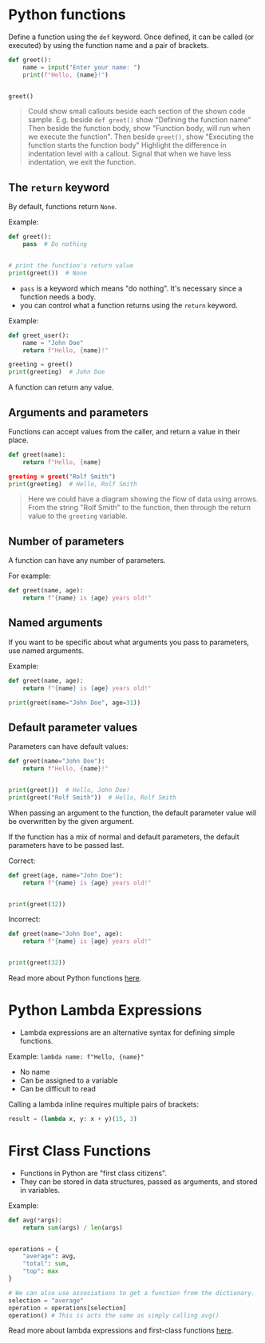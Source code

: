 # Python functions

Define a function using the `def` keyword. Once defined, it can be called (or executed) by using the function name and a pair of brackets.

```python
def greet():
    name = input("Enter your name: ")
    print(f"Hello, {name}!")


greet()
```

> Could show small callouts beside each section of the shown code sample.
> E.g. beside `def greet()` show "Defining the function name"
> Then beside the function body, show "Function body, will run when we execute the function".
> Then beside `greet()`, show "Executing the function starts the function body"
> Highlight the difference in indentation level with a callout.
> Signal that when we have less indentation, we exit the function.


## The `return` keyword

By default, functions return `None`.

Example:

```python
def greet():
    pass  # Do nothing


# print the function's return value
print(greet())  # None
```

- `pass` is a keyword which means "do nothing". It's necessary since a function needs a body.
- you can control what a function returns using the `return` keyword.

Example:

```python
def greet_user():
    name = "John Doe"
    return f"Hello, {name}!"

greeting = greet()
print(greeting)  # John Doe
```

A function can return any value.

## Arguments and parameters

Functions can accept values from the caller, and return a value in their place.

```py
def greet(name):
    return f"Hello, {name}

greeting = greet("Rolf Smith")
print(greeting)  # Hello, Rolf Smith
```

> Here we could have a diagram showing the flow of data using arrows.
> From the string "Rolf Smith" to the function, then through the return value to the `greeting` variable.

## Number of parameters

A function can have any number of parameters.

For example:

```python
def greet(name, age):
    return f"{name} is {age} years old!"
```

## Named arguments

If you want to be specific about what arguments you pass to parameters, use named arguments.

Example:

```python
def greet(name, age):
    return f"{name} is {age} years old!"

print(greet(name="John Doe", age=31))
```

## Default parameter values

Parameters can have default values:

```python
def greet(name="John Doe"):
    return f"Hello, {name}!"


print(greet())  # Hello, John Doe!
print(greet("Rolf Smith"))  # Hello, Rolf Smith
```

When passing an argument to the function, the default parameter value will be overwritten by the given argument.

If the function has a mix of normal and default parameters, the default parameters have to be passed last.

Correct:

```python
def greet(age, name="John Doe"):
    return f"{name} is {age} years old!"


print(greet(32))
```

Incorrect:

```python
def greet(name="John Doe", age):
    return f"{name} is {age} years old!"


print(greet(32))
```

Read more about Python functions [here](https://www.teclado.com/30-days-of-python/python-30-day-12-functions).

# Python Lambda Expressions

- Lambda expressions are an alternative syntax for defining simple functions.

Example: `lambda name: f"Hello, {name}"`

- No name
- Can be assigned to a variable
- Can be difficult to read

Calling a lambda inline requires multiple pairs of brackets:

```python
result = (lambda x, y: x + y)(15, 3)
```

# First Class Functions

- Functions in Python are "first class citizens".
- They can be stored in data structures, passed as arguments, and stored in variables.

Example:

```python
def avg(*args):
    return sum(args) / len(args)


operations = {
    "average": avg,
    "total": sum,
    "top": max
}

# We can also use associations to get a function from the dictionary.
selection = "average"
operation = operations[selection]
operation() # This is acts the same as simply calling avg()
```


Read more about lambda expressions and first-class functions [here](https://www.teclado.com/30-days-of-python/python-30-day-16-lambda-expressions).